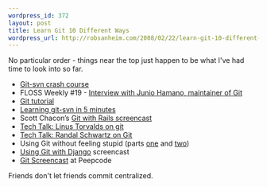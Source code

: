 ```yaml
--- 
wordpress_id: 372
layout: post
title: Learn Git 10 Different Ways
wordpress_url: http://robsanheim.com/2008/02/22/learn-git-10-different-ways/
---
```

<p>No particular order - things near the top just happen to be what I've had time to look into so far.</p>

<ul>
<li><a href="http://git.or.cz/course/svn.html" title="Git - SVN Crash Course">Git-svn crash course</a></li>
<li>FLOSS Weekly #19 - <a href="http://twit.tv/floss19" title="The TWiT Netcast Network with Leo Laporte">Interview with Junio Hamano, maintainer of Git</a></li>
<li><a href="http://www.kernel.org/pub/software/scm/git/docs/tutorial.html" title="A tutorial introduction to git (for version 1.5.1 or newer)">Git tutorial</a></li>
<li><a href="http://tsunanet.blogspot.com/2007/07/learning-git-svn-in-5min.html" title="Tsuna's blog: Learning git-svn in 5min">Learning git-svn in 5 minutes</a></li>
<li>Scott Chacon&#8217;s <a href="http://www.vimeo.com/369095" title="Git with Rails Tutorial on Vimeo">Git with Rails screencast</a></li>
<li><a href="http://www.youtube.com/watch?v=4XpnKHJAok8" title="YouTube - Tech Talk: Linus Torvalds on git">Tech Talk: Linus Torvalds on git</a></li>
<li><a href="http://video.google.com/videoplay?docid=-3999952944619245780" title="Git - a Talk by Randal Schwartz">Tech Talk: Randal Schwartz on Git</a></li>
<li>Using Git without feeling stupid (parts <a href="http://smalltalk.gnu.org/blog/bonzinip/using-git-without-feeling-stupid-part-1" title="Using git without feeling stupid (part 1) | GNU Smalltalk">one</a> and <a href="http://smalltalk.gnu.org/blog/bonzinip/using-git-without-feeling-stupid-part-2" title="Using git without feeling stupid (part 2) | GNU Smalltalk">two</a>)</li>
<li><a href="http://oebfare.com/blog/2008/jan/23/using-git-django-screencast/" title="Using git with Django Screencast | oebfare">Using Git with Django</a> screencast</li>
<li><a href="http://peepcode.com/products/git" title="Git | PeepCode Screencasts for Ruby on Rails Developers">Git Screencast</a> at Peepcode</li>
</ul>

Friends don't let friends commit centralized.
